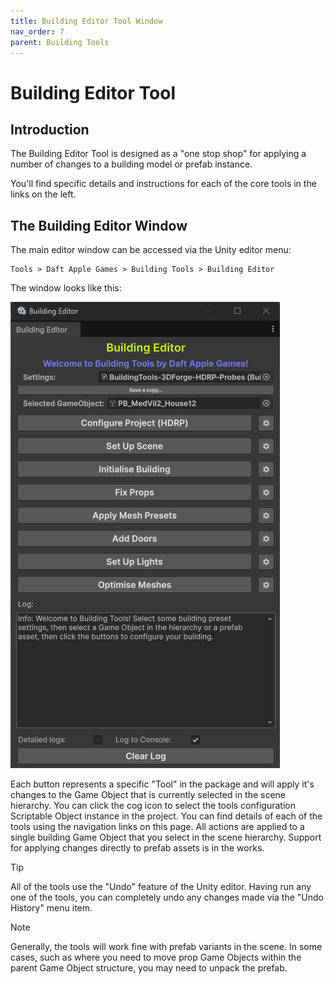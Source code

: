 ```yaml
---
title: Building Editor Tool Window
nav_order: 7
parent: Building Tools
---
```


# Building Editor Tool

## Introduction

The Building Editor Tool is designed as a "one stop shop" for applying a number of changes to a building model or prefab instance.


You'll find specific details and instructions for each of the core tools in the links on the left.

## The Building Editor Window

The main editor window can be accessed via the Unity editor menu:

```
Tools > Daft Apple Games > Building Tools > Building Editor
```

The window looks like this:

![](.\media\buildingeditorwindow.png)

Each button represents a specific "Tool" in the package and will apply it's changes to the Game Object that is currently selected in the scene hierarchy. You can click the cog icon to select the tools configuration Scriptable Object instance in the project. You can find details of each of the tools using the navigation links on this page. All actions are applied to a single building Game Object that you select in the scene hierarchy. Support for applying changes directly to prefab assets is in the works.

> [!TIP]
>
> All of the tools use the "Undo" feature of the Unity editor. Having run any one of the tools, you can completely undo any changes made via the "Undo History" menu item.

> [!NOTE]
>
> Generally, the tools will work fine with prefab variants in the scene. In some cases, such as where you need to move prop Game Objects within the parent Game Object structure, you may need to unpack the prefab.

